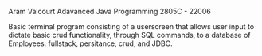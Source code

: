 Aram Valcourt
Adavanced Java Programming 2805C - 22006

Basic terminal program consisting of a userscreen that allows user input to dictate basic crud functionality, through SQL commands, to a database of Employees. fullstack, 
persitance, crud, and JDBC.

